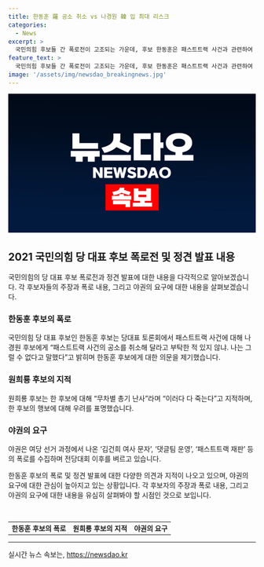 ```yaml
---
title: 한동훈 羅 공소 취소 vs 나경원 韓 입 최대 리스크
categories:
  - News
excerpt: >
  국민의힘 후보들 간 폭로전이 고조되는 가운데, 후보 한동훈은 패스트트랙 사건과 관련하여 지난 공소 취소 부탁에 대해 밝히고, 다른 후보들과의 논쟁도 이어졌다. 이에 대해 야권은 여당과 관련된 여러 폭로를 취합하며 전당대회 후속 조치에 촉박해하는 반면, 한 후보는 자신의 발언이 정의와 변치 않는 법치 주의를 지킨 것이라고 주장했다. 또한 댓글팀 의혹과 김 여사의 명품백 수사를 요구하는 발언 등으로 폭로전이 이어졌다. 뿐만 아니라 유튜버와의 충돌 논란으로 1층 중앙석에 유튜버 착석이 금지되는 등 사태가 급변하고 있다.
feature_text: >
  국민의힘 후보들 간 폭로전이 고조되는 가운데, 후보 한동훈은 패스트트랙 사건과 관련하여 지난 공소 취소 부탁에 대해 밝히고, 다른 후보들과의 논쟁도 이어졌다. 이에 대해 야권은 여당과 관련된 여러 폭로를 취합하며 전당대회 후속 조치에 촉박해하는 반면, 한 후보는 자신의 발언이 정의와 변치 않는 법치 주의를 지킨 것이라고 주장했다. 또한 댓글팀 의혹과 김 여사의 명품백 수사를 요구하는 발언 등으로 폭로전이 이어졌다. 뿐만 아니라 유튜버와의 충돌 논란으로 1층 중앙석에 유튜버 착석이 금지되는 등 사태가 급변하고 있다.
image: '/assets/img/newsdao_breakingnews.jpg'
---
```


<p><img src="/assets/img/newsdao_breakingnews.jpg" alt="ontimetimes 속보" /></p>

<h2 data-ke-size="size26">2021 국민의힘 당 대표 후보 폭로전 및 정견 발표 내용</h2>

<p>국민의힘의 당 대표 후보 폭로전과 정견 발표에 대한 내용을 다각적으로 알아보겠습니다. 각 후보자들의 주장과 폭로 내용, 그리고 야권의 요구에 대한 내용을 살펴보겠습니다.</p>

<h3>한동훈 후보의 폭로</h3>

<p>국민의힘 당 대표 후보인 한동훈 후보는 당대표 토론회에서 패스트트랙 사건에 대해 나경원 후보에게 “패스트트랙 사건의 공소를 취소해 달라고 부탁한 적 있지 않냐. 나는 그럴 수 없다고 말했다”고 밝히며 한동훈 후보에게 대한 의문을 제기했습니다.</p>

<h3>원희룡 후보의 지적</h3>

<p>원희룡 후보는 한 후보에 대해 “무차별 총기 난사”라며 “이러다 다 죽는다”고 지적하며, 한 후보의 행보에 대해 우려를 표명했습니다.</p>

<h3>야권의 요구</h3>

<p>야권은 여당 선거 과정에서 나온 ‘김건희 여사 문자’, ‘댓글팀 운영’, ‘패스트트랙 재판’ 등의 폭로를 수집하며 전당대회 이후를 벼르고 있습니다.</p>

<p>한동훈 후보의 폭로 및 정견 발표에 대한 다양한 의견과 지적이 나오고 있으며, 야권의 요구에 대한 관심이 높아지고 있는 상황입니다. 각 후보자의 주장과 폭로 내용, 그리고 야권의 요구에 대한 내용을 유심히 살펴봐야 할 시점인 것으로 보입니다.</p>

<p data-ke-size="size16">&nbsp;</p>

<table>
    <tbody>
        <tr>
            <td style="text-align: center; height: 17px;"><b>한동훈 후보의 폭로</b></td>
            <td style="text-align: center; height: 17px;"><b>원희룡 후보의 지적</b></td>
            <td style="text-align: center; height: 17px;"><b>야권의 요구</b></td>
        </tr>
    </tbody>
</table>

<p><hr></p>
실시간 뉴스 속보는, <a href="https://newsdao.kr" rel="dofollow">https://newsdao.kr</a>


